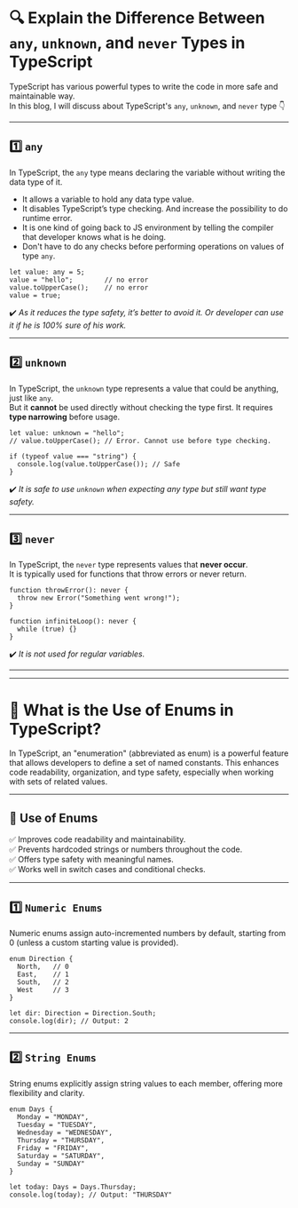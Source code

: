 # 🔍 Explain the Difference Between `any`, `unknown`, and `never` Types in TypeScript

TypeScript has various powerful types to write the code in more safe and maintainable way.  
In this blog, I will discuss about TypeScript's `any`, `unknown`, and `never` type 👇

---

## 1️⃣ `any`

In TypeScript, the `any` type means declaring the variable without writing the data type of it.

- It allows a variable to hold any data type value.
- It disables TypeScript’s type checking. And increase the possibility to do runtime error.
- It is one kind of going back to JS environment by telling the compiler that developer knows what is he doing.
- Don't have to do any checks before performing operations on values of type `any`.

```
let value: any = 5;
value = "hello";        // no error
value.toUpperCase();    // no error
value = true;
```

✔️ *As it reduces the type safety, it’s better to avoid it. Or developer can use it if he is 100% sure of his work.*

---

## 2️⃣ `unknown`

In TypeScript, the `unknown` type represents a value that could be anything, just like `any`.  
But it **cannot** be used directly without checking the type first. It requires **type narrowing** before usage.

```
let value: unknown = "hello";
// value.toUpperCase(); // Error. Cannot use before type checking.

if (typeof value === "string") {
  console.log(value.toUpperCase()); // Safe
}
```

✔️ *It is safe to use `unknown` when expecting any type but still want type safety.*

---

## 3️⃣ `never`

In TypeScript, the `never` type represents values that **never occur**.  
It is typically used for functions that throw errors or never return.

```
function throwError(): never {
  throw new Error("Something went wrong!");
}

function infiniteLoop(): never {
  while (true) {}
}
```

✔️ *It is not used for regular variables.*

---


---
# 🎯 What is the Use of Enums in TypeScript?

In TypeScript, an "enumeration" (abbreviated as enum) is a powerful feature that allows developers to define a set of named constants. This enhances code readability, organization, and type safety, especially when working with sets of related values.

---

## 📝 Use of Enums

✅ Improves code readability and maintainability.  
✅ Prevents hardcoded strings or numbers throughout the code.  
✅ Offers type safety with meaningful names.  
✅ Works well in switch cases and conditional checks.

---

## 1️⃣ `Numeric Enums`

Numeric enums assign auto-incremented numbers by default, starting from 0 (unless a custom starting value is provided).

```
enum Direction {
  North,   // 0
  East,    // 1
  South,   // 2
  West     // 3
}

let dir: Direction = Direction.South;
console.log(dir); // Output: 2
```

---

## 2️⃣ `String Enums`

String enums explicitly assign string values to each member, offering more flexibility and clarity.

```
enum Days {
  Monday = "MONDAY",
  Tuesday = "TUESDAY",
  Wednesday = "WEDNESDAY",
  Thursday = "THURSDAY",
  Friday = "FRIDAY",
  Saturday = "SATURDAY",
  Sunday = "SUNDAY"
}

let today: Days = Days.Thursday;
console.log(today); // Output: "THURSDAY"
```


